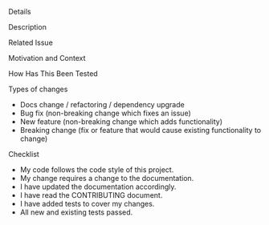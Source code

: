 Details

Description

Related Issue

Motivation and Context

How Has This Been Tested

Types of changes
 - Docs change / refactoring / dependency upgrade
 - Bug fix (non-breaking change which fixes an issue)
 - New feature (non-breaking change which adds functionality)
 - Breaking change (fix or feature that would cause existing functionality to change)

Checklist
 - My code follows the code style of this project.
 - My change requires a change to the documentation.
 - I have updated the documentation accordingly.
 - I have read the CONTRIBUTING document.
 - I have added tests to cover my changes.
 - All new and existing tests passed.
